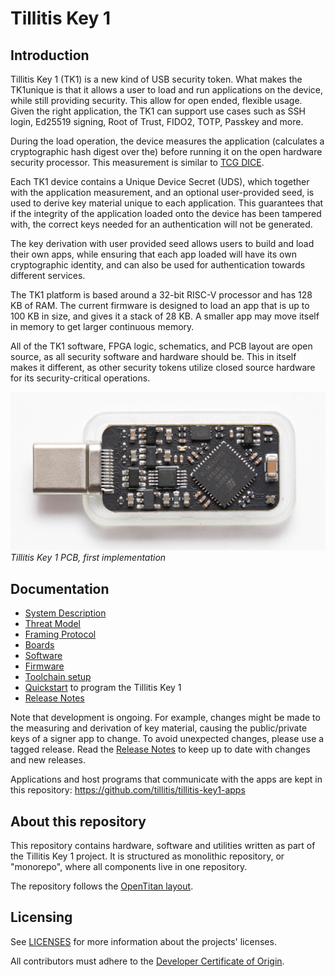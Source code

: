 # Tillitis Key 1

## Introduction

Tillitis Key 1 (TK1) is a new kind of USB security token. What makes
the TK1unique is that it allows a user to load and run applications on
the device, while still providing security. This allow for open ended,
flexible usage. Given the right application, the TK1 can support use
cases such as SSH login, Ed25519 signing, Root of Trust, FIDO2, TOTP,
Passkey and more.

During the load operation, the device measures the application
(calculates a cryptographic hash digest over the) before running
it on the open hardware security processor. This measurement
is similar to [TCG DICE](https://trustedcomputinggroup.org/work-groups/dice-architectures/).

Each TK1 device contains a Unique Device Secret (UDS), which
together with the application measurement, and an optional
user-provided seed, is used to derive key material unique to each
application. This guarantees that if the integrity of the application
loaded onto the device has been tampered with, the correct keys
needed for an authentication will not be generated.

The key derivation with user provided seed allows users to build and
load their own apps, while ensuring that each app loaded will have
its own cryptographic identity, and can also be used for authentication
towards different services.

The TK1 platform is based around a 32-bit RISC-V processor and has
128 KB of RAM. The current firmware is designed to load an app that is
up to 100 KB in size, and gives it a stack of 28 KB. A smaller app may
move itself in memory to get larger continuous memory.

All of the TK1 software, FPGA logic, schematics, and PCB layout are
open source, as all security software and hardware should be. This in
itself makes it different, as other security tokens utilize closed source
hardware for its security-critical operations.

![Tillitis Key 1 PCB, first implementation](doc/images/mta1-usb-v1.jpg)
*Tillitis Key 1 PCB, first implementation*

## Documentation

* [System Description](doc/system_description/system_description.md)
* [Threat Model](doc/threat_model/threat_model.md)
* [Framing Protocol](doc/framing_protocol/framing_protocol.md)
* [Boards](hw/boards/README.md)
* [Software](doc/system_description/software.md)
* [Firmware](hw/application_fpga/fw/tk1/README.md)
* [Toolchain setup](doc/toolchain_setup.md)
* [Quickstart](doc/quickstart.md) to program the Tillitis Key 1
* [Release Notes](doc/release_notes.md)

Note that development is ongoing. For example, changes might be made
to the measuring and derivation of key material, causing the
public/private keys of a signer app to change. To avoid unexpected
changes, please use a tagged release. Read the [Release
Notes](doc/release_notes.md) to keep up to date with changes and new
releases.

Applications and host programs that communicate with the apps are kept
in this repository: https://github.com/tillitis/tillitis-key1-apps

## About this repository

This repository contains hardware, software and utilities written as
part of the Tillitis Key 1 project. It is structured as monolithic
repository, or "monorepo", where all components live in one
repository.

The repository follows the [OpenTitan
layout](https://docs.opentitan.org/doc/ug/directory_structure/).

## Licensing

See [LICENSES](./LICENSES/README.md) for more information about
the projects' licenses.

All contributors must adhere to the [Developer Certificate of Origin](dco.md).
